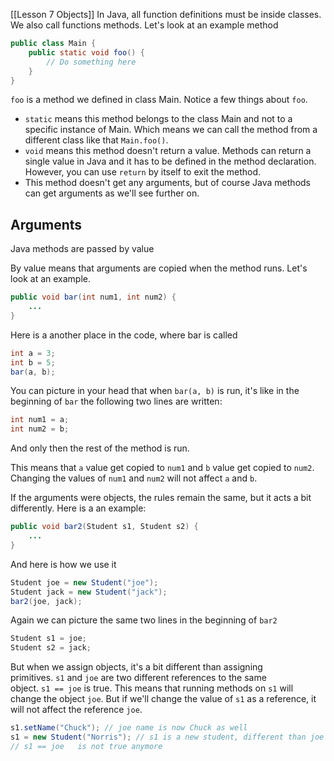 [[Lesson 7 Objects]]
In Java, all function definitions must be inside classes. We also call functions methods. Let's look at an example method

```java
public class Main {
    public static void foo() {
        // Do something here
    }
}
```

`foo` is a method we defined in class Main. Notice a few things about `foo`.

-   `static` means this method belongs to the class Main and not to a specific instance of Main. Which means we can call the method from a different class like that `Main.foo()`.
-   `void` means this method doesn't return a value. Methods can return a single value in Java and it has to be defined in the method declaration. However, you can use `return` by itself to exit the method.
-   This method doesn't get any arguments, but of course Java methods can get arguments as we'll see further on.

## Arguments 

Java methods are passed by value

By value means that arguments are copied when the method runs. Let's look at an example.

```java
public void bar(int num1, int num2) {
    ...
}
```

Here is a another place in the code, where bar is called

```java
int a = 3;
int b = 5;
bar(a, b);
```

You can picture in your head that when `bar(a, b)` is run, it's like in the beginning of `bar` the following two lines are written:

```java
int num1 = a;
int num2 = b;
```

And only then the rest of the method is run.

This means that `a` value get copied to `num1` and `b` value get copied to `num2`. Changing the values of `num1` and `num2` will not affect `a` and `b`.

If the arguments were objects, the rules remain the same, but it acts a bit differently. Here is a an example:

```java
public void bar2(Student s1, Student s2) {
    ...
}
```

And here is how we use it

```java
Student joe = new Student("joe");
Student jack = new Student("jack");
bar2(joe, jack);
```

Again we can picture the same two lines in the beginning of `bar2`

```java
Student s1 = joe;
Student s2 = jack;
```

But when we assign objects, it's a bit different than assigning primitives. `s1` and `joe` are two different references to the same object. `s1 == joe` is true. This means that running methods on `s1` will change the object `joe`. But if we'll change the value of `s1` as a reference, it will not affect the reference `joe`.

```java
s1.setName("Chuck"); // joe name is now Chuck as well
s1 = new Student("Norris"); // s1 is a new student, different than joe with the name of Norris
// s1 == joe   is not true anymore
```